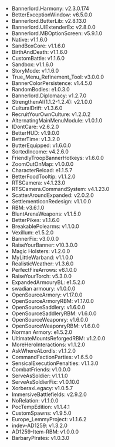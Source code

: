 - Bannerlord.Harmony: v2.3.0.174
- BetterExceptionWindow: v6.5.0.0
- Bannerlord.ButterLib: v2.8.13.0
- Bannerlord.UIExtenderEx: v2.8.0.0
- Bannerlord.MBOptionScreen: v5.9.1.0
- Native: v1.1.6.0
- SandBoxCore: v1.1.6.0
- BirthAndDeath: v1.1.6.0
- CustomBattle: v1.1.6.0
- Sandbox: v1.1.6.0
- StoryMode: v1.1.6.0
- True_Menu_Refinement_Tool: v3.0.0.0
- BannerColorPersistence: v1.4.5.0
- RandomBodies: e1.0.3.0
- Bannerlord.Diplomacy: v1.2.7.0
- StrengthenAI(1.1.2-1.2.4): v2.1.0.0
- CulturalDrift: v1.3.6.0
- RecruitYourOwnCulture: v1.2.0.2
- AlternatingMainMenuModule: v1.0.1.0
- IDontCare: v2.6.2.0
- BetterHUD: v1.9.0.0
- BetterTime: v1.3.2.0
- ButterEquipped: v1.6.0.0
- SortedIncome: v4.2.6.0
- FriendlyTroopBannerHotkeys: v1.6.0.0
- ZoomOutOnMap: v1.0.0.0
- CharacterReload: e1.1.5.7
- BetterFoodTooltip: v1.1.2.0
- RTSCamera: v4.1.23.0
- RTSCamera.CommandSystem: v4.1.23.0
- ScatterAroundExpanded: v2.0.2.0
- SettlementIconRedesign: v1.1.0.0
- RBM: v3.6.1.0
- BluntArenaWeapons: v1.1.5.0
- BetterPikes: v1.1.6.0
- BreakablePolearms: v1.1.0.0
- Vexillum: e1.5.2.0
- BannerFix: v3.0.0.0
- RaiseYourBanner: v10.3.0.0
- Magic Holsters: v1.2.0.0
- MyLittleWarband: v1.1.0.0
- RealisticWeather: v1.3.6.0
- PerfectFireArrows: v6.1.0.0
- RaiseYourTorch: v5.3.0.0
- ExpandedArmouryBL: e1.5.2.0
- swadian armoury: v1.0.0.0
- OpenSourceArmory: v1.17.0.0
- OpenSourceArmoryRBM: v1.17.0.0
- OpenSourceSaddlery: v1.6.0.0
- OpenSourceSaddleryRBM: v1.6.0.0
- OpenSourceWeaponry: v1.6.0.0
- OpenSourceWeaponryRBM: v1.6.0.0
- Norman Armory: e1.5.2.0
- UltimateMountsReforgedRBM: v1.2.0.0
- MoreHeroInteractions: v1.1.2.0
- AskWhereALordIs: v1.1.2.0
- CommandFactionParties: v1.6.5.0
- SensicalExecutionPenalties: v1.1.3.0
- CombatFriends: v1.0.0.0
- ServeAsSoldier: v1.1.1.0
- ServeAsSoldierFix: v1.0.10.0
- XorberaxLegacy: v1.0.5.7
- ImmersiveBattlefields: v2.9.2.0
- NoRelation: v1.1.0.0
- PocTempEdition: v1.1.4.1
- CustomSpawns: v1.9.5.0
- Europe_LemmyProject: v1.1.6.2
- indev-AD1259: v1.3.2.0
- AD1259-Item-RBM: v1.0.0.0
- BarbaryPirates: v1.0.3.0
